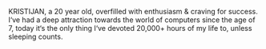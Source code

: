 KRISTIJAN, a 20 year old, overfilled with enthusiasm & craving for success.
I‘ve had a deep attraction towards the world of computers since the age of 7,
today it‘s the only thing I‘ve devoted 20,000+ hours of my life to, unless sleeping counts.

